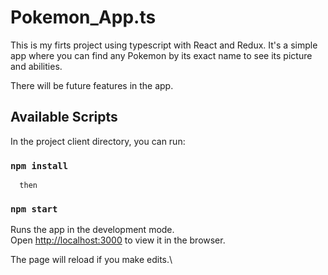 # Pokemon_App.ts

This is my firts project using typescript with React and Redux. It's a simple app where you can find any Pokemon by its exact name to see its picture and abilities.

There will be future features in the app.


## Available Scripts

In the project client directory, you can run: 

### `npm install` 

      then

### `npm start`

Runs the app in the development mode.\
Open [http://localhost:3000](http://localhost:3000) to view it in the browser.

The page will reload if you make edits.\


